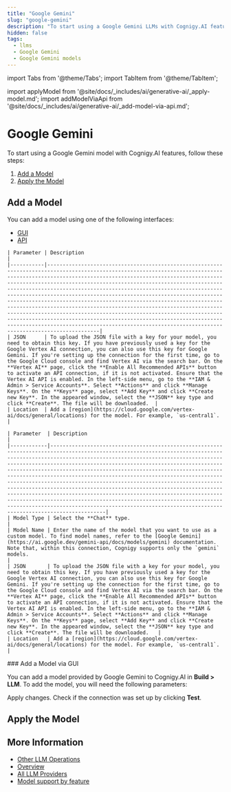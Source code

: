 ```yaml
---
title: "Google Gemini"
slug: "google-gemini"
description: "To start using a Google Gemini LLMs with Cognigy.AI features, add the LLM and apply it to the corresponding use case."
hidden: false
tags:
  - llms
  - Google Gemini
  - Google Gemini models
---
```



import Tabs from '@theme/Tabs';
import TabItem from '@theme/TabItem';

import applyModel from '@site/docs/_includes/ai/generative-ai/_apply-model.md';
import addModelViaApi from '@site/docs/_includes/ai/generative-ai/_add-model-via-api.md';

# Google Gemini

To start using a Google Gemini model with Cognigy.AI features, follow these steps:

1. [Add a Model](#add-a-model)
2. [Apply the Model](#apply-the-model)

## Add a Model

You can add a model using one of the following interfaces:

- [GUI](#add-a-model-via-gui)
- [API](#add-a-model-via-api)

<Tabs>
  <TabItem value="tab1" label="Standard Model" default>

    | Parameter | Description                                                                                                                                                                                                                                                                                                                                                                                                                                                                                                                                                                                                                                                                                                                                                                                                       |
    |-----------|-------------------------------------------------------------------------------------------------------------------------------------------------------------------------------------------------------------------------------------------------------------------------------------------------------------------------------------------------------------------------------------------------------------------------------------------------------------------------------------------------------------------------------------------------------------------------------------------------------------------------------------------------------------------------------------------------------------------------------------------------------------------------------------------------------------------|
    | JSON      | To upload the JSON file with a key for your model, you need to obtain this key. If you have previously used a key for the Google Vertex AI connection, you can also use this key for Google Gemini. If you're setting up the connection for the first time, go to the Google Cloud console and find Vertex AI via the search bar. On the **Vertex AI** page, click the **Enable All Recommended APIs** button to activate an API connection, if it is not activated. Ensure that the Vertex AI API is enabled. In the left-side menu, go to the **IAM & Admin > Service Accounts**. Select **Actions** and click **Manage Keys**. On the **Keys** page, select **Add Key** and click **Create new Key**. In the appeared window, select the **JSON** key type and click **Create**. The file will be downloaded.  |
    | Location  | Add a [region](https://cloud.google.com/vertex-ai/docs/general/locations) for the model. For example, `us-central1`.                                                                                                                                                                                                                                                                                                                                                                                                                                                                                                                                                                                                                                                                                              |

  </TabItem>
  <TabItem value="tab2" label="Custom Model">

    | Parameter  | Description                                                                                                                                                                                                                                                                                                                                                                                                                                                                                                                                                                                                                                                                                                                                                                                                        |
    |------------|--------------------------------------------------------------------------------------------------------------------------------------------------------------------------------------------------------------------------------------------------------------------------------------------------------------------------------------------------------------------------------------------------------------------------------------------------------------------------------------------------------------------------------------------------------------------------------------------------------------------------------------------------------------------------------------------------------------------------------------------------------------------------------------------------------------------|
    | Model Type | Select the **Chat** type.                                                                                                                                                                                                                                                                                                                                                                                                                                                                                                                                                                                                                                                                                                                                                                                          |
    | Model Name | Enter the name of the model that you want to use as a custom model. To find model names, refer to the [Google Gemini](https://ai.google.dev/gemini-api/docs/models/gemini) documentation. Note that, within this connection, Cognigy supports only the `gemini` models.                                                                                                                                                                                                                                                                                                                                                                                                                                                                                                                                                    |
    | JSON       | To upload the JSON file with a key for your model, you need to obtain this key. If you have previously used a key for the Google Vertex AI connection, you can also use this key for Google Gemini. If you're setting up the connection for the first time, go to the Google Cloud console and find Vertex AI via the search bar. On the **Vertex AI** page, click the **Enable All Recommended APIs** button to activate an API connection, if it is not activated. Ensure that the Vertex AI API is enabled. In the left-side menu, go to the **IAM & Admin > Service Accounts**. Select **Actions** and click **Manage Keys**. On the **Keys** page, select **Add Key** and click **Create new Key**. In the appeared window, select the **JSON** key type and click **Create**. The file will be downloaded.   |
    | Location   | Add a [region](https://cloud.google.com/vertex-ai/docs/general/locations) for the model. For example, `us-central1`.                                                                                                                                                                                                                                                                                                                                                                                                                                                                                                                                                                                                                                                                                               |

  </TabItem>
</Tabs>
### Add a Model via GUI

You can add a model provided by Google Gemini to Cognigy.AI in **Build > LLM**. To add the model, you will need the following parameters:

Apply changes. Check if the connection was set up by clicking **Test**.

<addModelViaApi />

## Apply the Model

<applyModel />

## More Information

- [Other LLM Operations](../other-operations.md)
- [Overview](../overview.md)
- [All LLM Providers](all-providers.md)
- [Model support by feature](../model-support-by-feature.md)